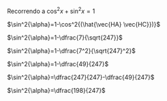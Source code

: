 Recorrendo a $\cos^2{x}+\sin^2{x}=1$

$\sin^2{\alpha}=1-\cos^2{(\hat{\vec{HA} \vec{HC}})}$

$\sin^2{\alpha}=1-\dfrac{7}{\sqrt{247}}$

$\sin^2{\alpha}=1-\dfrac{7^2}{\sqrt{247}^2}$

$\sin^2{\alpha}=1-\dfrac{49}{247}$

$\sin^2{\alpha}=\dfrac{247}{247}-\dfrac{49}{247}$

$\sin^2{\alpha}=\dfrac{198}{247}$


